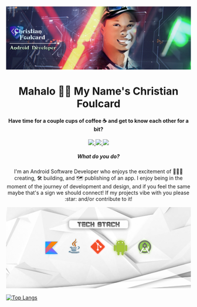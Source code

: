 ![Banner](https://github.com/Cfoulcard/Cfoulcard/blob/main/githubbanner.png)

<h1 align="center">Mahalo 👋🏽 My Name's Christian Foulcard</h1>
<h4 align="center">Have time for a couple cups of coffee ☕ and get to know each other for a bit?</h4>

 <p align="center">
 <a href="https://cfoulcard.com/">
<img src="https://img.shields.io/badge/Website-555?style=for-the-badge&logo=appveyor">
 </a>
 
  <a href="https://www.linkedin.com/in/cfoulcard/">
<img src="https://img.shields.io/badge/LinkedIn-informational?style=for-the-badge&logo=linkedin">
 </a>
 
   <a href="https://twitter.com/ChristianIXF">
<img src="https://img.shields.io/badge/Twitter-blue?style=for-the-badge&logo=twitter">
 </a>
 
 
 </p>


 <h5 align="center">What do you do?</h5>
 
 <p align="center">
I'm an Android Software Developer who enjoys the excitement of 👨🏾‍💻 creating, 🛠 building, and 🗺 publishing of an app. I enjoy being in the moment of the journey of development and design, and if you feel the same maybe that's a sign we should connect! If my projects vibe with you please :star: and/or contribute to it!
</p>

 <p align="center">
<img src="https://github.com/Cfoulcard/Cfoulcard/blob/main/githubbanner4.png">
 </p>
 
 [![Top Langs](https://github-readme-stats.vercel.app/api/top-langs/?username=cfoulcard)](https://github.com/anuraghazra/github-readme-stats)
